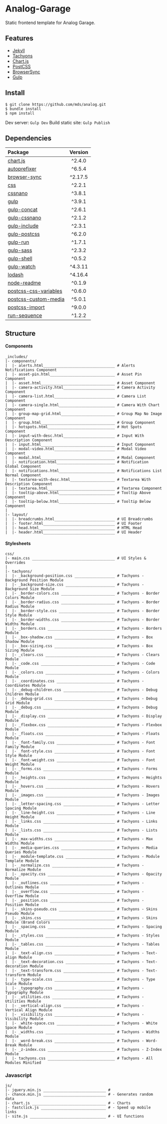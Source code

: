 # Analog-Garage

Static frontend template for Analog Garage.

## Features
* [Jekyll](https://github.com/jekyll/jekyll)
* [Tachyons](https://github.com/tachyons-css/tachyons)
* [Chart.js](https://github.com/chartjs/Chart.js)
* [PostCSS](https://github.com/postcss/postcss)
* [BrowserSync](https://github.com/BrowserSync/browser-sync)
* [Gulp](https://github.com/gulpjs/gulp)


## Install

```
$ git clone https://github.com/mds/analog.git
$ bundle install
$ npm install
```

Dev server: `Gulp Dev`
Build static site: ` Gulp Publish `

## Dependencies

Package | Version
:---|:---:
[chart.js](https://www.npmjs.com/package/chart.js) | ^2.4.0
[autoprefixer](https://www.npmjs.com/package/autoprefixer) | ^6.5.4
[browser-sync](https://www.npmjs.com/package/browser-sync) | ^2.17.5
[css](https://www.npmjs.com/package/css) | ^2.2.1
[cssnano](https://www.npmjs.com/package/cssnano) | ^3.8.1
[gulp](https://www.npmjs.com/package/gulp) | ^3.9.1
[gulp-concat](https://www.npmjs.com/package/gulp-concat) | ^2.6.1
[gulp-cssnano](https://www.npmjs.com/package/gulp-cssnano) | ^2.1.2
[gulp-include](https://www.npmjs.com/package/gulp-include) | ^2.3.1
[gulp-postcss](https://www.npmjs.com/package/gulp-postcss) | ^6.2.0
[gulp-run](https://www.npmjs.com/package/gulp-run) | ^1.7.1
[gulp-sass](https://www.npmjs.com/package/gulp-sass) | ^2.3.2
[gulp-shell](https://www.npmjs.com/package/gulp-shell) | ^0.5.2
[gulp-watch](https://www.npmjs.com/package/gulp-watch) | ^4.3.11
[lodash](https://www.npmjs.com/package/lodash) | ^4.16.4
[node-readme](https://www.npmjs.com/package/node-readme) | ^0.1.9
[postcss-css-variables](https://www.npmjs.com/package/postcss-css-variables) | ^0.6.0
[postcss-custom-media](https://www.npmjs.com/package/postcss-custom-media) | ^5.0.1
[postcss-import](https://www.npmjs.com/package/postcss-import) | ^9.0.0
[run-sequence](https://www.npmjs.com/package/run-sequence) | ^1.2.2



## Structure

#### Components

````
_includes/
|- components/
|  |- alerts.html________________________________ # Alerts Notifications Component
|  |- asset-pin.html_____________________________ # Asset Pin Component
|  |- asset.html_________________________________ # Asset Component
|  |- camera-activity.html_______________________ # Camera Activity Component
|  |- camera-list.html___________________________ # Camera List Component
|  |- camera-single.html_________________________ # Camera With Chart Component
|  |- group-map-grid.html________________________ # Group Map No Image Component
|  |- group.html_________________________________ # Group Component
|  |- hotspots.html______________________________ # Hot Spots Component
|  |- input-with-desc.html_______________________ # Input With Description Component
|  |- input.html_________________________________ # Input Component
|  |- modal-video.html___________________________ # Modal Video Component
|  |- modal.html_________________________________ # Modal Component
|  |- notification.html__________________________ # Notification Global Component
|  |- notifications.html_________________________ # Notifications List Normal Component
|  |- textarea-with-desc.html____________________ # Textarea With Description Component
|  |- textarea.html______________________________ # Textarea Component
|  |- tooltip-above.html_________________________ # Tooltip Above Component
|  |- tooltip-below.html_________________________ # Tooltip Below Component
|
|- layout/
|  |- breadcrumbs.html___________________________ # UI Breadcrumbs
|  |- footer.html________________________________ # UI Footer
|  |- head.html__________________________________ # HTML Head
|  |- header.html________________________________ # UI Header
````

#### Stylesheets

````
css/
|- main.css _____________________________________ # UI Styles & Overrides
|
|- tachyons/
|  |- _background-position.css __________________ # Tachyons - Background Position Module
|  |- _background-size.css ______________________ # Tachyons - Background Size Module
|  |- _border-colors.css ________________________ # Tachyons - Border Colors Module
|  |- _border-radius.css ________________________ # Tachyons - Border Radius Module
|  |- _border-style.css _________________________ # Tachyons - Border Style Module
|  |- _border-widths.css ________________________ # Tachyons - Border Widths Module
|  |- _borders.css ______________________________ # Tachyons - Borders Module
|  |- _box-shadow.css ___________________________ # Tachyons - Box Shadow Module
|  |- _box-sizing.css ___________________________ # Tachyons - Box Sizing Module
|  |- _clears.css _______________________________ # Tachyons - Clears Module
|  |- _code.css _________________________________ # Tachyons - Code Module
|  |- _colors.css _______________________________ # Tachyons - Colors Module
|  |- _coordinates.css __________________________ # Tachyons - Coordinates Module
|  |- _debug-children.css _______________________ # Tachyons - Debug Children Module
|  |- _debug-grid.css ___________________________ # Tachyons - Debug Grid Module
|  |- _debug.css ________________________________ # Tachyons - Debug Module
|  |- _display.css ______________________________ # Tachyons - Display Module
|  |- _flexbox.css ______________________________ # Tachyons - Flexbox Module
|  |- _floats.css _______________________________ # Tachyons - Floats Module
|  |- _font-family.css __________________________ # Tachyons - Font Family Module
|  |- _font-style.css ___________________________ # Tachyons - Font Style Module
|  |- _font-weight.css __________________________ # Tachyons - Font Weight Module
|  |- _forms.css ________________________________ # Tachyons - Forms Module
|  |- _heights.css ______________________________ # Tachyons - Heights Module
|  |- _hovers.css _______________________________ # Tachyons - Hovers Module
|  |- _images.css _______________________________ # Tachyons - Images Module
|  |- _letter-spacing.css _______________________ # Tachyons - Letter Spacing Module
|  |- _line-height.css __________________________ # Tachyons - Line Height Module
|  |- _links.css ________________________________ # Tachyons - Links Module
|  |- _lists.css ________________________________ # Tachyons - Lists Module
|  |- _max-widths.css ___________________________ # Tachyons - Max Widths Module
|  |- _media-queries.css ________________________ # Tachyons - Media Queries Module
|  |- _module-template.css ______________________ # Tachyons - Module Template Module
|  |- _normalize.css ____________________________ # Tachyons - Normalize Module
|  |- _opacity.css ______________________________ # Tachyons - Opacity Module
|  |- _outlines.css _____________________________ # Tachyons - Outlines Module
|  |- _overflow.css _____________________________ # Tachyons - Overflow Module
|  |- _position.css _____________________________ # Tachyons - Position Module
|  |- _skins-pseudo.css _________________________ # Tachyons - Skins Pseudo Module
|  |- _skins.css ________________________________ # Tachyons - Skins Module (Brand Colors
|  |- _spacing.css ______________________________ # Tachyons - Spacing Module
|  |- _styles.css _______________________________ # Tachyons - Styles Module
|  |- _tables.css _______________________________ # Tachyons - Tables Module
|  |- _text-align.css ___________________________ # Tachyons - Text-align Module
|  |- _text-decoration.css ______________________ # Tachyons - Text-decoration Module
|  |- _text-transform.css _______________________ # Tachyons - Text-transform Module
|  |- _type-scale.css ___________________________ # Tachyons - Type Scale Module
|  |- _typography.css ___________________________ # Tachyons - Typography Module
|  |- _utilities.css ____________________________ # Tachyons - Utilities Module
|  |- _vertical-align.css _______________________ # Tachyons - Vertical Align Module
|  |- _visibility.css ___________________________ # Tachyons - Visibility Module
|  |- _white-space.css __________________________ # Tachyons - White Space Module
|  |- _widths.css _______________________________ # Tachyons - Widths Module
|  |- _word-break.css ___________________________ # Tachyons - Word-Break Module
|  |- _z-index.css ______________________________ # Tachyons - Z-Index Module
|  |- tachyons.css ______________________________ # Tachyons - All Modules Minified
````

### Javascript

````
js/
|- jquery.min.js ____________________________ #
|- chance.min.js ____________________________ # - Generates random data
|- chart.js _________________________________ # - Charts
|- fastclick.js _____________________________ # - Speed up mobile links
|- site.js __________________________________ # - UI functions
````
